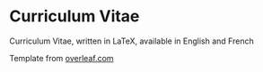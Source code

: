 # Curriculum Vitae

Curriculum Vitae, written in LaTeX, available in English and French

Template from [overleaf.com](https://www.overleaf.com/latex/templates/resume-professional-template-software-engineer/ttwtyxskrcsz)